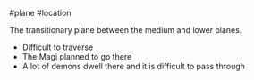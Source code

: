 #plane #location 

The transitionary plane between the medium and lower planes.

- Difficult to traverse 
- The Magi planned to go there 
- A lot of demons dwell there and it is difficult to pass  through
